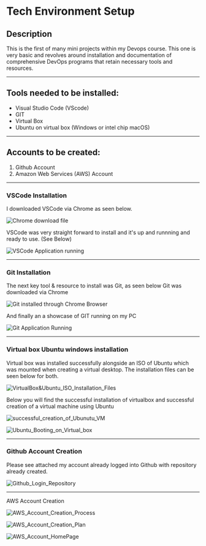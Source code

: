 # Tech Environment Setup


## Description
This is the first of many mini projects within my Devops course. This one is very basic and revolves around installation and documentation of comprehensive DevOps programs that retain necessary tools and resources. 

---

## Tools needed to be installed:
- Visual Studio Code (VScode)
- GIT
- Virtual Box
- Ubuntu on virtual box (Windows or intel chip macOS)

---

## Accounts to be created:

1. Github Account
2. Amazon Web Services (AWS) Account

---

### VSCode Installation

I downloaded VSCode via Chrome as seen below.

![Chrome download file](VSCode_Downloaded_Via_Chrome.png)

VSCode was very straight forward to install and it's up and runnning and ready to use. (See Below)

![VSCode Application running](VSCode_Application_Running.png)

---

### Git Installation

The next key tool & resource to install was Git, as seen below Git was downloaded via Chrome

![Git installed through Chrome Browser](Git_Installation.png)

And finally an a showcase of GIT running on my PC

![Git Application Running](Git_Bash_Application_Running.png)

---

### Virtual box Ubuntu windows installation

Virtual box was installed successfully alongside an ISO of Ubuntu which was mounted when creating a virtual desktop. The installation files can be seen below for both.

![VirtualBox&Ubuntu_ISO_Installation_Files](VirtualBox_&_Ubuntu_ISO_Installation_Files.png)


Below you will find the successful installation of virtualbox and successful creation of a virtual machine using Ubuntu

![successful_creation_of_Ubunutu_VM](Ubuntu_Vm_Created.png)



![Ubuntu_Booting_on_Virtual_box](Ubuntu_Running_On_VirtualBox.png)

---


### Github Account Creation

Please see attached my account already logged into Github with repository already created.

![Github_Login_Repository](GitHub_Account_Proof.png)

---

AWS Account Creation

![AWS_Account_Creation_Process](AWS_Account_Creation.png)

![AWS_Account_Creation_Plan](Account_Plan_AWS.png)

![AWS_Account_HomePage](AWS_Console_Homepage.png)